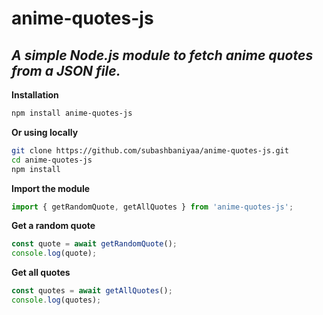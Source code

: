 # anime-quotes-js

*A simple Node.js module to fetch **anime quotes** from a JSON file.*
---

**Installation**

```bash
npm install anime-quotes-js
```


**Or using locally**

```bash
git clone https://github.com/subashbaniyaa/anime-quotes-js.git
cd anime-quotes-js
npm install
```

**Import the module**

```js
import { getRandomQuote, getAllQuotes } from 'anime-quotes-js';
```

**Get a random quote**

```js
const quote = await getRandomQuote();
console.log(quote);
```

**Get all quotes**

```js
const quotes = await getAllQuotes();
console.log(quotes);
```
